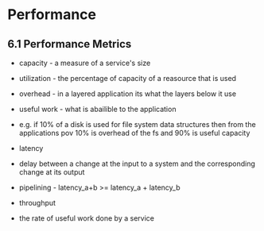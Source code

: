 # Performance

## 6.1 Performance Metrics

-  capacity - a measure of a service's size
-  utilization - the percentage of capacity of a reasource that is used
-  overhead - in a layered application its what the layers below it use
-  useful work - what is abailible to the application
  - e.g. if 10% of a disk is used for file system data structures then from the applications pov 10% is overhead of the fs and 90% is useful capacity
  
-  latency 
  - delay between a change at the input to a system and the corresponding change at its output
  - pipelining - latency_a+b >= latency_a + latency_b

-  throughput
  - the rate of useful work done by a service